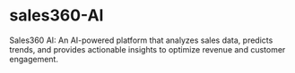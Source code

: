 # sales360-AI
Sales360 AI: An AI-powered platform that analyzes sales data, predicts trends, and provides actionable insights to optimize revenue and customer engagement.
